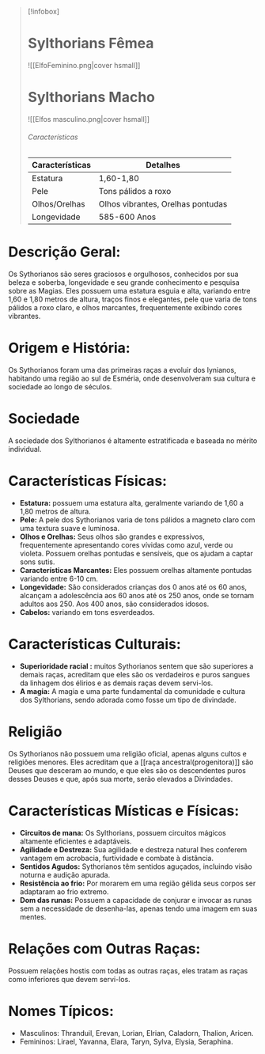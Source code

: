 > [!infobox]
> # Sylthorians Fêmea
> ![[ElfoFeminino.png|cover hsmall]]
> # Sylthorians Macho
> ![[Elfos masculino.png|cover hsmall]]
> ###### Características 
> | Características| Detalhes |
> | ---- | ---- |
> | Estatura| 1,60-1,80|
> | Pele | Tons pálidos a roxo |
> |Olhos/Orelhas | Olhos vibrantes, Orelhas pontudas |
> | Longevidade | 585-600 Anos |
# **Descrição Geral:**
Os Sythorianos são seres graciosos e orgulhosos, conhecidos por sua beleza e soberba, longevidade e seu grande conhecimento e pesquisa sobre as Magias. Eles possuem uma estatura esguia e alta, variando entre 1,60 e 1,80 metros de altura, traços finos e elegantes, pele que varia de tons pálidos a roxo claro, e olhos marcantes, frequentemente exibindo cores vibrantes.

# **Origem e História:**
Os Sythorianos foram uma das primeiras raças a evoluir dos lynianos, habitando uma região ao sul de Esméria, onde desenvolveram sua cultura e sociedade ao longo de séculos.

# **Sociedade**
A sociedade dos Sylthorianos é altamente estratificada e baseada no mérito individual. 
# **Características Físicas:**

- **Estatura:** possuem uma estatura alta, geralmente variando de 1,60 a 1,80 metros de altura.
- **Pele:** A pele dos Sythorianos varia de tons pálidos a magneto claro com uma textura suave e luminosa.
- **Olhos e Orelhas:** Seus olhos são grandes e expressivos, frequentemente apresentando cores vívidas como azul, verde ou violeta. Possuem orelhas pontudas e sensíveis, que os ajudam a captar sons sutis.
- **Características Marcantes:** Eles possuem orelhas altamente pontudas variando entre 6-10 cm.
- **Longevidade:** São considerados crianças dos 0 anos até os 60 anos, alcançam a adolescência aos 60 anos até os 250 anos, onde se tornam adultos aos 250. Aos 400 anos, são considerados idosos.
- **Cabelos:** variando em tons esverdeados.
# **Características Culturais:**
- **Superioridade racial :** muitos Sythorianos sentem que são superiores a demais raças, acreditam que eles são os verdadeiros e puros sangues da linhagem dos élirios e as demais raças devem servi-los.
- **A magia:** A magia e uma parte fundamental da comunidade e cultura dos Sylthorians, sendo adorada como fosse um tipo de divindade.
# **Religião**
Os Sythorianos não possuem uma religião oficial, apenas alguns cultos e religiões menores. Eles acreditam que a [[raça ancestral(progenitora)]] são Deuses que desceram ao mundo, e que eles são os descendentes puros desses Deuses e que, após sua morte, serão elevados a Divindades.

# **Características Místicas e Físicas:**
- **Circuitos de mana:** Os Sylthorians, possuem circuitos mágicos altamente eficientes e adaptáveis.
- **Agilidade e Destreza:** Sua agilidade e destreza natural lhes conferem vantagem em acrobacia, furtividade e combate à distância.
- **Sentidos Agudos:** Sythorianos têm sentidos aguçados, incluindo visão noturna e audição apurada.
- **Resistência ao frio:** Por morarem em uma região gélida seus corpos ser adaptaram ao frio extremo.
- **Dom das runas:** Possuem a capacidade de conjurar e invocar as runas sem a necessidade de desenha-las, apenas tendo uma imagem em suas mentes. 

# **Relações com Outras Raças:**
Possuem relações hostis com todas as outras raças, eles tratam as raças como inferiores que devem servi-los. 

# **Nomes Típicos:**

- Masculinos: Thranduil, Erevan, Lorian, Elrian, Caladorn, Thalion, Aricen.
- Femininos: Lirael, Yavanna, Elara, Taryn, Sylva, Elysia, Seraphina.
